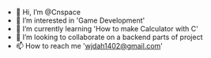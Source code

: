 - 👋 Hi, I’m @Cnspace
- 👀 I’m interested in 'Game Development'
- 🌱 I’m currently learning 'How to make Calculator with C'
- 💞️ I’m looking to collaborate on a backend parts of project
- 📫 How to reach me 'wjdah1402@gmail.com'

<!---
Cnspace/Cnspace is a ✨ special ✨ repository because its `README.md` (this file) appears on your GitHub profile.
You can click the Preview link to take a look at your changes.
--->
